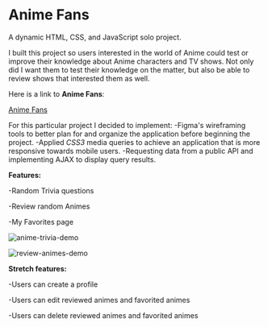 # Anime Fans

A dynamic HTML, CSS, and JavaScript solo project.

I built this project so users interested in the world of Anime could test or improve their knowledge about Anime characters and TV shows. Not only did I want them to test their knowledge on the matter, but also be able to review shows that interested them as well. 

Here is a link to **Anime Fans**:

[Anime Fans](https://youssef-najjarine.github.io/ajax-project/)

For this particular project I decided to implement:
-Figma's wireframing tools to better plan for and organize the application before beginning the project.
-Applied *CSS3* media queries to achieve an application that is more responsive towards mobile users.
-Requesting data from a public API and implementing AJAX to display query results.

**Features:**

-Random Trivia questions

-Review random Animes

-My Favorites page



![anime-trivia-demo](https://user-images.githubusercontent.com/71291742/145110268-b60c0a8d-8cb5-409f-9b7f-e9fd378bbf58.gif)

![review-animes-demo](https://user-images.githubusercontent.com/71291742/145110286-8dd4c706-1fa1-42a9-855c-1f59b7665dff.gif)

**Stretch features:**

-Users can create a profile

-Users can edit reviewed animes and favorited animes

-Users can delete reviewed animes and favorited animes

